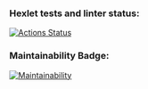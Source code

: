 ### Hexlet tests and linter status:
[![Actions Status](https://github.com/frauHannaG/js-starter-project-44/actions/workflows/hexlet-check.yml/badge.svg)](https://github.com/frauHannaG/js-starter-project-44/actions)

### Maintainability Badge:
[![Maintainability](https://api.codeclimate.com/v1/badges/2202b99b33c78d8f353d/maintainability)](https://codeclimate.com/github/frauHannaG/js-starter-project-44/maintainability)
